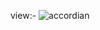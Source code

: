 view:- 
![accordian](https://github.com/user-attachments/assets/e556d4a0-0ba9-4ae0-8e1e-5c346651a63b)
